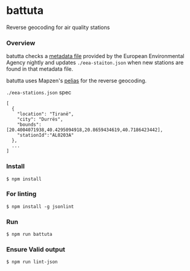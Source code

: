 # battuta
Reverse geocoding for air quality stations

### Overview

batutta checks a [metadata file](http://discomap.eea.europa.eu/map/fme/metadata/PanEuropean_metadata.csv) provided by the European Environmental Agency nightly and updates `./eea-staiton.json` when new stations are found in that metadata file.

batutta uses Mapzen's [pelias](https://github.com/pelias/pelias) for the reverse geocoding.

`./eea-stations.json` spec

```
[
  {
    "location": "Tiranë",
    "city": "Durrës",
    "bounds":[20.4004071938,40.4295094918,20.8659434619,40.7186423442],
    "stationId":"AL0203A"
  },
  ...
]
```

### Install

`$ npm install`

### For linting

`$ npm install -g jsonlint`

### Run

`$ npm run battuta`

### Ensure Valid output

`$ npm run lint-json`
